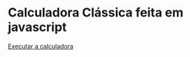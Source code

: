 # Calculadora Clássica feita em javascript
<a href="https://alex5ander.github.io/calculadoraclassica">Executar a calculadora</a>
